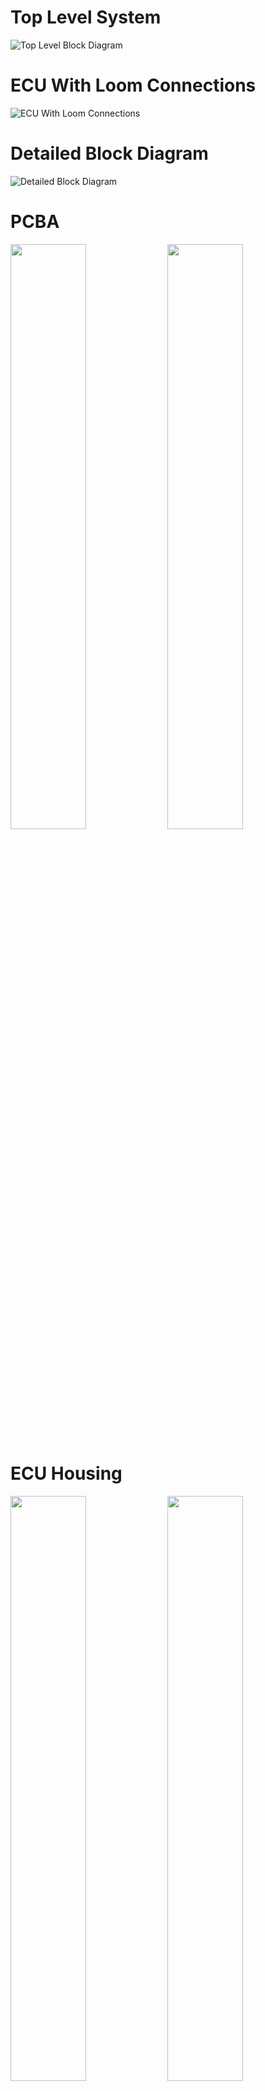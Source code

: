# Top Level System
![Top Level Block Diagram](images/ECU_block_design_ECU_system_diagram.png)

# ECU With Loom Connections
![ECU With Loom Connections](images/ECU_Loom.jpeg)

# Detailed Block Diagram
![Detailed Block Diagram](images/ECU_block_design_ECU_Internal_v1.4.png)

# PCBA
<p float="left">
  <img src="images/ECU_PCBA.jpg" width="49%" />
  <img src="images/ECU_PCBA_Render.png" width="49%" />
</p>

# ECU Housing
<p float="left">
  <img src="images/ECU_Housing_1.jpeg" width="49%" />
  <img src="images/ECU_Housing_2.jpeg" width="49%" />
</p>

# PCB Fab
Non-assembled PCBs.
![PCB Fab](images/ECU_PCB_Fab.jpg)

# Schematic
View `ECU_schematic.pdf` for the schematic PDF print, or `hardware/schematic` for KiCad project.

